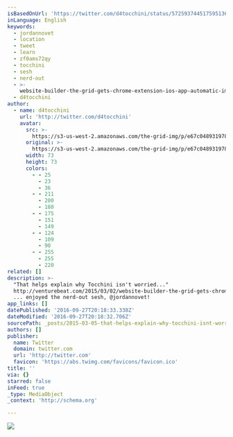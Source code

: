 ```yaml
---
isBasedOnUrl: 'https://twitter.com/d4tocchini/status/572593744517595136'
inLanguage: English
keywords:
  - jordannovet
  - location
  - tweet
  - learn
  - zf0ams72qy
  - tocchini
  - sesh
  - nerd-out
  - >-
    website-builder-the-grid-gets-chrome-extension-ios-app-automatic-image-cropping
  - d4tocchini
author:
  - name: d4tocchini
    url: 'http://twitter.com/d4tocchini'
    avatar:
      src: >-
        https://s3-us-west-2.amazonaws.com/the-grid-img/p/e67c0489319785f1b27187fe6843594307fe2d8d.jpg
      original: >-
        https://s3-us-west-2.amazonaws.com/the-grid-img/p/e67c0489319785f1b27187fe6843594307fe2d8d.jpg
      width: 73
      height: 73
      colors:
        - - 25
          - 23
          - 36
        - - 211
          - 200
          - 180
        - - 175
          - 151
          - 149
        - - 124
          - 109
          - 90
        - - 255
          - 255
          - 220
related: []
description: >-
  "That helps explain why Tocchini isn't worried..."
  http://venturebeat.com/2015/03/02/website-builder-the-grid-gets-chrome-extension-ios-app-automatic-image-cropping/
  ... enjoyed the nerd-out sesh, @jordannovet!
app_links: []
datePublished: '2016-09-27T20:18:33.338Z'
dateModified: '2016-09-27T20:18:32.706Z'
sourcePath: _posts/2015-03-05-that-helps-explain-why-tocchini-isnt-worried-httpve.md
authors: []
publisher:
  name: Twitter
  domain: twitter.com
  url: 'http://twitter.com'
  favicon: 'https://abs.twimg.com/favicons/favicon.ico'
title: ''
via: {}
starred: false
inFeed: true
_type: MediaObject
_context: 'http://schema.org'

---
```

![](https://pbs.twimg.com/media/B_JC-fUVIAA9xHz.png:large)